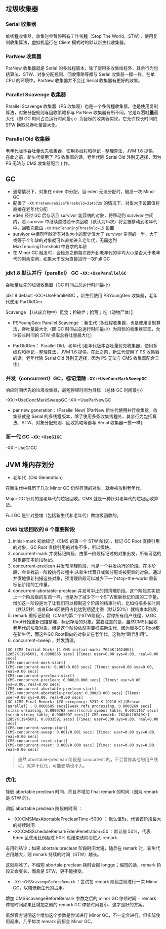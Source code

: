 ## 垃圾收集器

### Serial 收集器

单线程收集器，收集时会暂停所有工作线程（Stop The World，STW），使用复制收集算法，虚拟机运行在 Client 模式时的默认新生代收集器。

### ParNew 收集器

ParNew 收集器就是 Serial 的多线程版本，除了使用多收集线程外，其余行为包括算法、STW、对象分配规则、回收策略等都与 Serial 收集器一摸一样，在单 CPU 的环境中，ParNew 收集器并不会比 Serial 收集器有更好的效果。

### Parallel Scavenge 收集器

Parallel Scavenge 收集器（PS 收集器）也是一个多线程收集器，也是使用复制算法，对象分配规则与回收策略都与 ParNew 收集器有所不同，它是以**吞吐量**最大化（即 GC 时间占总运行时间最小）为目标的收集器实现，它允许较长时间的 STW 换取总吞吐量最大化。

### Parallel Old 收集器

老年代版本吞吐量优先收集器，使用多线程和标记－整理算法，JVM 1.6 提供，在此之前，新生代使用了 PS 收集器的话，老年代除 Serial Old 外别无选择，因为 PS 无法与 CMS 收集器配合工作。

## GC

- 通常情况下，对象在 eden 中分配，当 eden 无法分配时，触发一次 Minor GC
- 配置了 `-XX:PretenureSizeThreshold=3145728` 的情况下，对象大于设置值将直接在老年代分配
- eden 经过 GC 后存活且 survivor 能容纳的对象，将移动到 survivor 空间内，若 survivor 中继续熬过若干次回收（默认为15次）将会被移动到老年代中，回收次数由 `-XX:MaxTenuringThreshold=15` 设置
- survivor 中相同年龄所有对象大小的累计值大于 survivor 空间的一半，大于或等于个年龄的对象就可以直接进入老年代，无需达到 MaxTenuringThreshold 中要求的年龄
- 在 Minor GC 触发时，会检测之前每次晋升到老年代的平均大小是否大于老年代的剩余空间，如果大于改为直接进行一次Full GC

### jdk1.8 默认并行（parallel） GC `-XX:+UseParallelGC`

吞吐量优先的垃圾收集器（GC 时间占总运行时间最小）

 jdk1.8 default -XX:+UseParallelGC ，新生代使用 PSYoungGen 收集器，老年代使用 ParOldGen

Scavenge 【（从废弃物中）觅食；捡破烂；拾荒；吃（动物尸体）】

- PSYoungGen: Parallel Scavenge ：新生代
  [多线程收集器，也是使用复制算法，吞吐量最大化（即 GC 时间占总运行时间最小）为目标的收集器实现，允许较长时间的 STW 换取总吞吐量最大化]

- ParOldGen： Parallel Old，老年代
  [老年代版本吞吐量优先收集器，使用多线程和标记－整理算法，JVM 1.6 提供，在此之前，新生代使用了 PS 收集器的话，老年代除 Serial Old 外别无选择，因为 PS 无法与 CMS 收集器配合工作]

### 并发（concurrent）GC，标记清除 `–XX:+UseConcMarkSweepGC`

响应时间优先的垃圾收集器，最短停顿时间为目标 （总体 GC 时间最小）

 –XX:+UseConcMarkSweepGC -XX:+UseParNewGC

- par new generation：(Parallel New)
  [ParNew 新生代使用并行收集器，收集器就是 Serial 的多线程版本，除了使用多条收集线程外，其余行为包括算法、STW、对象分配规则、回收策略等都与 Serial 收集器一摸一样]

### 新一代 GC `-XX:+UseG1GC`

 -XX:+UseG1GC

## JVM 堆内存划分

- 老年代（Old Generation）

在新生代中经历了几次 Minor GC 仍然存活的对象，就会被放到老年代。

Major GC 针对的是老年代的垃圾回收。CMS 就是一种针对老年代的垃圾回收算法。

Full GC 是针对整堆（包括新生代和老年代）做垃圾回收的。

### CMS 垃圾回收的 6 个重要阶段

1. initial-mark 初始标记（CMS 的第一个 STW 阶段），标记 GC Root 直接引用的对象，GC Root 直接引用的对象不多，所以很快。
2. concurrent-mark 并发标记阶段，由第一阶段标记过的对象出发，所有可达的对象都在本阶段标记。
3. concurrent-preclean 并发预清理阶段，也是一个并发执行的阶段。在本阶段，会查找前一阶段执行过程中,从新生代晋升或新分配或被更新的对象。通过并发地重新扫描这些对象，预清理阶段可以减少下一个stop-the-world 重新标记阶段的工作量。
4. concurrent-abortable-preclean 并发可中止的预清理阶段。这个阶段其实跟上一个阶段做的东西一样，也是为了减少下一个STW重新标记阶段的工作量。增加这一阶段是为了让我们可以控制这个阶段的结束时机，比如扫描多长时间（默认5秒）或者Eden区使用占比达到期望比例（默认50%）就结束本阶段。
5. remark 重标记阶段（CMS的第二个STW阶段），暂停所有用户线程，从GC Root开始重新扫描整堆，标记存活的对象。需要注意的是，虽然CMS只回收老年代的垃圾对象，但是这个阶段依然需要扫描新生代，因为很多GC Root都在新生代，而这些GC Root指向的对象又在老年代，这称为“跨代引用”。
6. concurrent-sweep ，并发清理。

```
[GC (CMS Initial Mark) [1 CMS-initial-mark: 7624K(10240K)] 12857K(19456K), 0.0008565 secs] [Times: user=0.00 sys=0.00, real=0.00 secs] 
[CMS-concurrent-mark-start]
[CMS-concurrent-mark: 0.003/0.003 secs] [Times: user=0.00 sys=0.00, real=0.00 secs] 
[CMS-concurrent-preclean-start]
[CMS-concurrent-preclean: 0.000/0.000 secs] [Times: user=0.00 sys=0.00, real=0.00 secs] 
[CMS-concurrent-abortable-preclean-start]
[CMS-concurrent-abortable-preclean: 0.000/0.000 secs] [Times: user=0.00 sys=0.00, real=0.00 secs] 
[GC (CMS Final Remark) [YG occupancy: 5232 K (9216 K)][Rescan (parallel) , 0.0008685 secs][weak refs processing, 0.0000269 secs][class unloading, 0.0006762 secs][scrub symbol table, 0.0011167 secs][scrub string table, 0.0005097 secs][1 CMS-remark: 7624K(10240K)] 12857K(19456K), 0.0033591 secs] [Times: user=0.00 sys=0.00, real=0.00 secs] 
[CMS-concurrent-sweep-start]
[CMS-concurrent-sweep: 0.001/0.001 secs] [Times: user=0.00 sys=0.00, real=0.00 secs] 
[CMS-concurrent-reset-start]
[CMS-concurrent-reset: 0.000/0.000 secs] [Times: user=0.00 sys=0.00, real=0.00 secs]
```

> 虽然 abortable-preclean 阶段是 concurrent 的，不会暂停其他的用户线程。就算不优化，可能影响也不大。

### 优化

降低 abortable preclean 时间，而且不增加 final remark 的时间（因为 remark 是 STW 的）。

调低 abortable preclean 阶段的时间 ：

- -XX:CMSMaxAbortablePrecleanTime=5000 ： 默认值5s，代表该阶段最大的持续时间
- -XX:CMSScheduleRemarkEdenPenetration=50 ：默认值 50%，代表 Eden 区使用比例超过 50% 就结束该阶段进入 remark

有用的结论：如果 abortale preclean 阶段时间太短，随后在 remark 时，新生代占用越大，则 remark 持续的时间（STW）越长。

这就两难了，不缩短 abortale preclean 耗时会报 longgc；缩短的话，remark 阶段又会变长，而且是 STW，更不能接受。

- `-XX:+CMSScavengeBeforeRemark`  ：尝试在 remark 阶段之前进行一次 Minor GC，以降低新生代的占用。

增加 CMSScavengeBeforeRemark 参数之后的 minor GC 停顿时间 + remark 停顿时间如果比增加之前的 remark GC 停顿时间要小，这才是好的方案。

虽然官方说明这个增加这个参数是尝试进行 Minor GC，不一定会进行。但实际使用起来，几乎每次 remark 前都会 Minor GC。